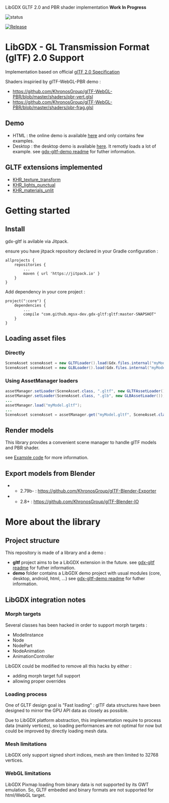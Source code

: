 
LibGDX GLTF 2.0 and PBR shader implementation **Work In Progress**

![status](https://img.shields.io/badge/glTF-2%2E0-green.svg?style=flat)

[![Release](https://jitpack.io/v/mgsx-dev/gdx-gltf.svg)](https://jitpack.io/#mgsx-dev/gdx-gltf)

# LibGDX - GL Transmission Format (glTF) 2.0 Support

Implementation based on official [glTF 2.0 Specification](https://github.com/KhronosGroup/glTF/tree/master/specification/2.0)

Shaders inspiried by glTF-WebGL-PBR demo :

* https://github.com/KhronosGroup/glTF-WebGL-PBR/blob/master/shaders/pbr-vert.glsl
* https://github.com/KhronosGroup/glTF-WebGL-PBR/blob/master/shaders/pbr-frag.glsl

## Demo

* HTML : the online demo is available [here](http://www.mgsx.net/gdx-gltf/) and only contains few examples.
* Desktop : the desktop demo is available [here](https://github.com/mgsx-dev/gdx-gltf/releases). It remotly loads a lot of example. see [gdx-gltf-demo readme](demo/README.md) for futher information.

## GLTF extensions implemented

* [KHR_texture_transform](https://github.com/KhronosGroup/glTF/blob/master/extensions/2.0/Khronos/KHR_texture_transform)
* [KHR_lights_punctual](https://github.com/KhronosGroup/glTF/blob/master/extensions/2.0/Khronos/KHR_lights_punctual)
* [KHR_materials_unlit](https://github.com/KhronosGroup/glTF/blob/master/extensions/2.0/Khronos/KHR_materials_unlit)

# Getting started

## Install

gdx-gltf is avilable via Jitpack.

ensure you have jitpack repository declared in your Gradle configuration : 

```
allprojects {
	repositories {
		...
		maven { url 'https://jitpack.io' }
	}
}
```

Add dependency in your core project : 

```
project(":core") {
    dependencies {
    	...
        compile "com.github.mgsx-dev.gdx-gltf:gltf:master-SNAPSHOT"
    }
}
```

## Loading asset files

### Directly 

```java
SceneAsset sceneAsset = new GLTFLoader().load(Gdx.files.internal("myModel.gltf"));
SceneAsset sceneAsset = new GLBLoader().load(Gdx.files.internal("myModel.glb"));
```

### Using AssetManager loaders

```java
assetManager.setLoader(SceneAsset.class, ".gltf", new GLTFAssetLoader());
assetManager.setLoader(SceneAsset.class, ".glb", new GLBAssetLoader());
...
assetManager.load("myModel.gltf");
...
SceneAsset sceneAsset = assetManager.get("myModel.gltf", SceneAsset.class);
```

## Render models

This library provides a convenient scene manager to handle glTF models and PBR shader.

see [Example code](https://github.com/mgsx-dev/gdx-gltf/blob/master/demo/core/src/net/mgsx/gltf/demo/GLTFExample.java)
for more information.

## Export models from Blender

* - 2.79b- : https://github.com/KhronosGroup/glTF-Blender-Exporter
* - 2.8+   : https://github.com/KhronosGroup/glTF-Blender-IO


# More about the library

## Project structure

This repository is made of a library and a demo :

* **gltf** project aims to be a LibGDX extension in the future.
  see [gdx-gltf readme](gltf/README.md) for futher information.
* **demo** folder contains a LibGDX demo project with usual modules (core, desktop, android, html, ...)
  see [gdx-gltf-demo readme](demo/README.md) for futher information.


## LibGDX integration notes

### Morph targets

Several classes has been hacked in order to support morph targets :

* ModelInstance
* Node
* NodePart
* NodeAnimation
* AnimationController

LibGDX could be modified to remove all this hacks by either : 

* adding morph target full support
* allowing proper overrides

### Loading process

One of GLTF design goal is "Fast loading" : glTF data structures have been designed to mirror the GPU API data as closely as possible.

Due to LibGDX platform abstraction, this implementation require to process data (mainly vertices), so loading performances are not optimal for now but could be improved by directly loading mesh data.


### Mesh limitations

LibGDX only support signed short indices, mesh are then limited to 32768 vertices. 

### WebGL limitations

LibGDX Pixmap loading from binary data is not supported by its GWT emulation. So, GLTF embeded and binary formats are not supported for html/WebGL target.

